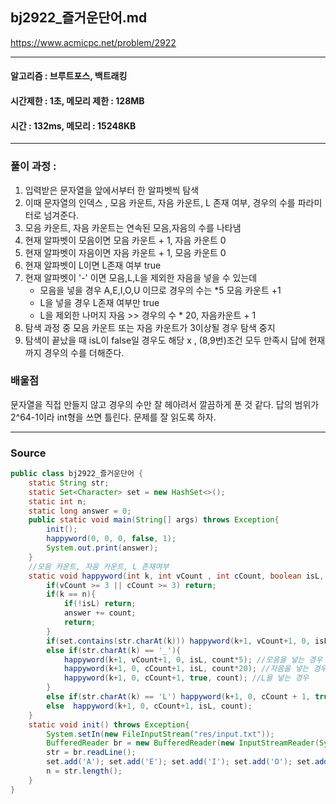## bj2922_즐거운단어.md

https://www.acmicpc.net/problem/2922

---
#### 알고리즘 : 브루트포스, 백트래킹
#### 시간제한 : 1초, 메모리 제한 : 128MB
#### 시간 : 132ms, 메모리 : 15248KB
---
### 풀이 과정 : 
1. 입력받은 문자열을 앞에서부터 한 알파벳씩 탐색
2. 이때 문자열의 인덱스 , 모음 카운트, 자음 카운트, L 존재 여부, 경우의 수를 파라미터로 넘겨준다.
3. 모음 카운트, 자음 카운트는 연속된 모음,자음의 수를 나타냄
4. 현재 알파벳이 모음이면 모음 카운트 + 1, 자음 카운트 0 
5. 현재 알파벳이 자음이면 자음 카운트 + 1, 모음 카운트 0 
6. 현재 알파벳이 L이면 L존재 여부 true
7. 현재 알파벳이 '-' 이면 모음,L,L을 제외한 자음을 넣을 수 있는데
   - 모음을 넣을 경우 A,E,I,O,U 이므로 경우의 수는 *5 모음 카운트 +1
   - L을 넣을 경우 L존재 여부만 true
   - L을 제외한 나머지 자음 >> 경우의 수 * 20, 자음카운트 + 1
8. 탐색 과정 중 모음 카운트 또는 자음 카운트가 3이상될 경우 탐색 중지
9. 탐색이 끝났을 때 isL이 false일 경우도 해당 x , (8,9번)조건 모두 만족시 답에 현재까지 경우의 수를 더해준다.

### 배울점
문자열을 직접 만들지 않고 경우의 수만 잘 헤아려서 깔끔하게 푼 것 같다.
답의 범위가 2^64-1이라 int형을 쓰면 틀린다. 문제를 잘 읽도록 하자.

----
### Source
```java
public class bj2922_즐거운단어 {
    static String str;
    static Set<Character> set = new HashSet<>();
    static int n;
    static long answer = 0;
    public static void main(String[] args) throws Exception{
        init();
        happyword(0, 0, 0, false, 1);
        System.out.print(answer);
    }
    //모음 카운트, 자음 카운트, L 존재여부
    static void happyword(int k, int vCount , int cCount, boolean isL, long count){
        if(vCount >= 3 || cCount >= 3) return;
        if(k == n){
            if(!isL) return;
            answer += count;
            return;
        }
        if(set.contains(str.charAt(k))) happyword(k+1, vCount+1, 0, isL, count);
        else if(str.charAt(k) == '_'){
            happyword(k+1, vCount+1, 0, isL, count*5); //모음을 넣는 경우
            happyword(k+1, 0, cCount+1, isL, count*20); //자음을 넣는 경우
            happyword(k+1, 0, cCount+1, true, count); //L을 넣는 경우
        }
        else if(str.charAt(k) == 'L') happyword(k+1, 0, cCount + 1, true, count);
        else  happyword(k+1, 0, cCount+1, isL, count);
    }
    static void init() throws Exception{
        System.setIn(new FileInputStream("res/input.txt"));
        BufferedReader br = new BufferedReader(new InputStreamReader(System.in));
        str = br.readLine();
        set.add('A'); set.add('E'); set.add('I'); set.add('O'); set.add('U');
        n = str.length();
    }
}
```
